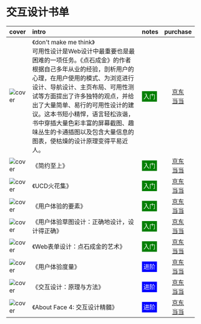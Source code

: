 # 交互设计书单

|cover|intro|notes|purchase|
|:--|:--|:--|:--:|
|![cover](https://guidelines.cc/s1723386.jpg)| 《don't make me think》  <br>可用性设计是Web设计中最重要也是最困难的一项任务。《点石成金》的作者根据自己多年从业的经验，剖析用户的心理，在用户使用的模式、为浏览进行设计、导航设计、主页布局、可用性测试等方面提出了许多独特的观点，并给出了大量简单、易行的可用性设计的建议。这本书短小精悍，语言轻松诙谐，书中穿插大量色彩丰富的屏幕截图、趣味丛生的卡通插图以及包含大量信息的图表，使枯燥的设计原理变得平易近人。 | <span style="background:green;color:white;padding:4px;">入门</span> |[京东](https://search.jd.com/Search?keyword=don't%20make%20me%20think&enc=utf-8)<br />[当当](http://search.dangdang.com/?key=don't%20make%20me%20think) |
|![cover](https://guidelines.cc/s4592217.jpg)| 《简约至上》 | <span style="background:green;color:white;padding:4px;">入门</span> |[京东](https://search.jd.com/Search?keyword=《简约至上》&enc=utf-8)<br />[当当](http://search.dangdang.com/?key=《简约至上》) |
|![cover](https://guidelines.cc/s3726853.jpg)| 《UCD火花集》  | <span style="background:green;color:white;padding:4px;">入门</span> |[京东](https://search.jd.com/Search?keyword=UCD火花集&enc=utf-8)<br />[当当](http://search.dangdang.com/?key=UCD火花集) |
|![cover](https://guidelines.cc/s2923557.jpg)| 《用户体验的要素》 | <span style="background:green;color:white;padding:4px;">入门</span> |[京东](https://search.jd.com/Search?keyword=用户体验的要素&enc=utf-8)<br />[当当](http://search.dangdang.com/?key=用户体验的要素) |
|![cover](https://guidelines.cc/s27979206.jpg)| 《用户体验草图设计：正确地设计，设计得正确》 | <span style="background:green;color:white;padding:4px;">入门</span> |[京东](https://search.jd.com/Search?keyword=用户体验草图设计&enc=utf-8)<br />[当当](http://search.dangdang.com/?key=用户体验草图设计) |
|![cover](https://guidelines.cc/s11230326.jpg)| 《Web表单设计：点石成金的艺术》 | <span style="background:green;color:white;padding:4px;">入门</span> |[京东](https://search.jd.com/Search?keyword=Web表单设计：点石成金的艺术&enc=utf-8)<br />[当当](http://search.dangdang.com/?key=Web表单设计：点石成金的艺术) |
|![cover](https://guidelines.cc/s4622614.jpg)| 《用户体验度量》 | <span style="background:blue;color:white;padding:4px;">进阶</span> |[京东](https://search.jd.com/Search?keyword=用户体验度量&enc=utf-8)<br />[当当](http://search.dangdang.com/?key=用户体验度量) |
|![cover](https://guidelines.cc/s29356498.jpg)| 《交互设计：原理与方法》  | <span style="background:blue;color:white;padding:4px;">进阶</span> |[京东](https://search.jd.com/Search?keyword=交互设计：原理与方法&enc=utf-8)<br />[当当](http://search.dangdang.com/?key=交互设计：原理与方法) |
|![cover](https://guidelines.cc/s29011584.jpg)| 《About Face 4: 交互设计精髓》 | <span style="background:blue;color:white;padding:4px;">进阶</span> |[京东](https://search.jd.com/Search?keyword=About%20Face%204&enc=utf-8)<br />[当当](http://search.dangdang.com/?key=About%20Face%204) |
